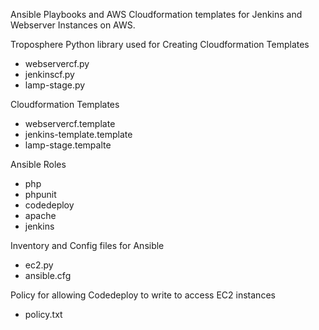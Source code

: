 Ansible Playbooks and AWS Cloudformation templates for Jenkins and Webserver Instances on AWS. 

Troposphere Python library used for Creating Cloudformation Templates
- webservercf.py
- jenkinscf.py
- lamp-stage.py

Cloudformation Templates
- webservercf.template
- jenkins-template.template
- lamp-stage.tempalte

Ansible Roles
- php
- phpunit
- codedeploy
- apache
- jenkins

Inventory and Config files for Ansible
- ec2.py
- ansible.cfg

Policy for allowing Codedeploy to write to access EC2 instances
- policy.txt
